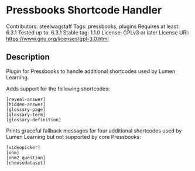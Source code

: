 # Pressbooks Shortcode Handler

Contributors: steelwagstaff
Tags: pressbooks, plugins
Requires at least: 6.3.1
Tested up to: 6.3.1
Stable tag: 1.1.0
License: GPLv3 or later
License URI: https://www.gnu.org/licenses/gpl-3.0.html

## Description
Plugin for Pressbooks to handle additional shortcodes used by Lumen Learning.

Adds support for the following shortcodes:
```
[reveal-answer]
[hidden-answer]
[glossary-page]
[glossary-term]
[glossary-definition]
```

Prints graceful fallback messages for four additional shortcodes used by Lumen Learning but not supported by core Pressbooks:
```
[videopicker]
[ohm]
[ohm2_question]
[choosedataset]
```
